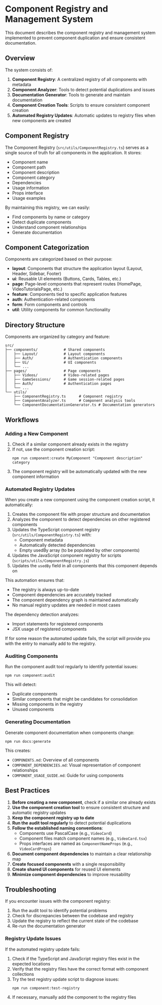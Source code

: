 # Component Registry and Management System

This document describes the component registry and management system implemented to prevent component duplication and ensure consistent documentation.

## Overview

The system consists of:

1. **Component Registry**: A centralized registry of all components with metadata
2. **Component Analyzer**: Tools to detect potential duplications and issues
3. **Documentation Generator**: Tools to generate and maintain documentation
4. **Component Creation Tools**: Scripts to ensure consistent component creation
5. **Automated Registry Updates**: Automatic updates to registry files when new components are created

## Component Registry

The Component Registry (`src/utils/ComponentRegistry.ts`) serves as a single source of truth for all components in the application. It stores:

- Component name
- Component path
- Component description
- Component category
- Dependencies
- Usage information
- Props interface
- Usage examples

By maintaining this registry, we can easily:
- Find components by name or category
- Detect duplicate components
- Understand component relationships
- Generate documentation

## Component Categorization

Components are categorized based on their purpose:

- **layout**: Components that structure the application layout (Layout, Header, Sidebar, Footer)
- **ui**: Reusable UI elements (Buttons, Cards, Tables, etc.)
- **page**: Page-level components that represent routes (HomePage, VideoTutorialsPage, etc.)
- **feature**: Components tied to specific application features
- **auth**: Authentication-related components
- **form**: Form components and controls
- **util**: Utility components for common functionality

## Directory Structure

Components are organized by category and feature:

```
src/
├── components/            # Shared components
│   ├── Layout/            # Layout components
│   ├── Auth/              # Authentication components
│   ├── Ui/                # UI components
│   └── ...
├── pages/                 # Page components
│   ├── Videos/            # Video-related pages
│   ├── GameSessions/      # Game session-related pages
│   ├── Auth/              # Authentication pages
│   └── ...
└── utils/
    ├── ComponentRegistry.ts      # Component registry
    ├── ComponentAnalyzer.ts      # Component analysis tools
    └── ComponentDocumentationGenerator.ts # Documentation generators
```

## Workflows

### Adding a New Component

1. Check if a similar component already exists in the registry
2. If not, use the component creation script:
   ```
   npm run component:create MyComponent "Component description" category
   ```
3. The component registry will be automatically updated with the new component information

### Automated Registry Updates

When you create a new component using the component creation script, it automatically:

1. Creates the component file with proper structure and documentation
2. Analyzes the component to detect dependencies on other registered components
3. Updates the TypeScript component registry (`src/utils/ComponentRegistry.ts`) with:
   - Component metadata
   - Automatically detected dependencies
   - Empty usedBy array (to be populated by other components)
4. Updates the JavaScript component registry for scripts (`scripts/utils/ComponentRegistry.js`)
5. Updates the `usedBy` field in all components that this component depends on

This automation ensures that:
- The registry is always up-to-date
- Component dependencies are accurately tracked
- The component dependency graph is maintained automatically
- No manual registry updates are needed in most cases

The dependency detection analyzes:
- Import statements for registered components
- JSX usage of registered components

If for some reason the automated update fails, the script will provide you with the entry to manually add to the registry.

### Auditing Components

Run the component audit tool regularly to identify potential issues:

```
npm run component:audit
```

This will detect:
- Duplicate components
- Similar components that might be candidates for consolidation
- Missing components in the registry
- Unused components

### Generating Documentation

Generate component documentation when components change:

```
npm run docs:generate
```

This creates:
- `COMPONENTS.md`: Overview of all components
- `COMPONENT_DEPENDENCIES.md`: Visual representation of component relationships
- `COMPONENT_USAGE_GUIDE.md`: Guide for using components

## Best Practices

1. **Before creating a new component**, check if a similar one already exists
2. **Use the component creation tool** to ensure consistent structure and automatic registry updates
3. **Keep the component registry up to date**
4. **Run the audit tool regularly** to detect potential duplications
5. **Follow the established naming conventions**:
   - Components use PascalCase (e.g., `VideoCard`)
   - Component files match component names (e.g., `VideoCard.tsx`)
   - Props interfaces are named as `ComponentNameProps` (e.g., `VideoCardProps`)
6. **Document component dependencies** to maintain a clear relationship map
7. **Create focused components** with a single responsibility
8. **Create shared UI components** for reused UI elements
9. **Minimize component dependencies** to improve reusability

## Troubleshooting

If you encounter issues with the component registry:

1. Run the audit tool to identify potential problems
2. Check for discrepancies between the codebase and registry
3. Update the registry to reflect the current state of the codebase
4. Re-run the documentation generator

### Registry Update Issues

If the automated registry update fails:

1. Check if the TypeScript and JavaScript registry files exist in the expected locations
2. Verify that the registry files have the correct format with component collections
3. Try the test registry update script to diagnose issues:
   ```
   npm run component:test-registry
   ```
4. If necessary, manually add the component to the registry files 